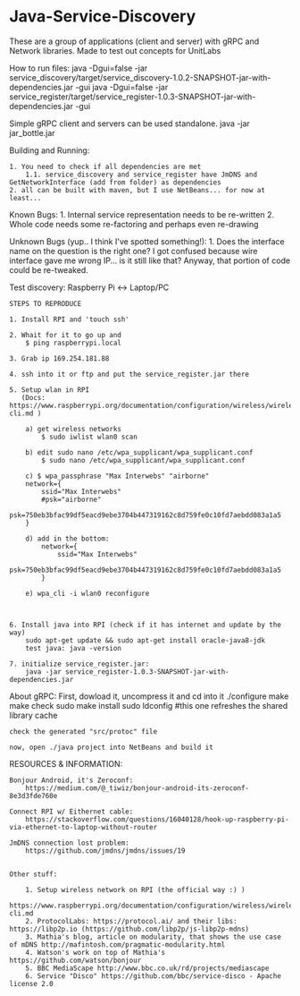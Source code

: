 # Java-Service-Discovery
These are a group of applications (client and server) with gRPC and Network libraries. Made to test out concepts for UnitLabs

How to run files:
    java -Dgui=false -jar service_discovery/target/service_discovery-1.0.2-SNAPSHOT-jar-with-dependencies.jar -gui
    java -Dgui=false -jar service_register/target/service_register-1.0.3-SNAPSHOT-jar-with-dependencies.jar -gui

Simple gRPC client and servers can be used standalone. java -jar jar_bottle.jar

Building and Running:

    1. You need to check if all dependencies are met
        1.1. service_discovery and service_register have JmDNS and GetNetworkInterface (add from folder) as dependencies
    2. all can be built with maven, but I use NetBeans... for now at least...

Known Bugs:
    1. Internal service representation needs to be re-written
    2. Whole code needs some re-factoring and perhaps even re-drawing

Unknown Bugs (yup.. I think I've spotted something!):
    1. Does the interface name on the question is the right one? I got confused because wire interface gave me wrong IP... is it still like that? Anyway, that portion of code could be re-tweaked.

Test discovery: Raspberry Pi <-> Laptop/PC

    STEPS TO REPRODUCE

	1. Install RPI and 'touch ssh'

	2. Whait for it to go up and
		$ ping raspberrypi.local

	3. Grab ip 169.254.181.88

	4. ssh into it or ftp and put the service_register.jar there

	5. Setup wlan in RPI
	   (Docs: https://www.raspberrypi.org/documentation/configuration/wireless/wireless-cli.md )

		a) get wireless networks
			$ sudo iwlist wlan0 scan

		b) edit sudo nano /etc/wpa_supplicant/wpa_supplicant.conf
			$ sudo nano /etc/wpa_supplicant/wpa_supplicant.conf

		c) $ wpa_passphrase "Max Interwebs" "airborne"
		network={
			ssid="Max Interwebs"
			#psk="airborne"
			psk=750eb3bfac99df5eacd9ebe3704b447319162c8d759fe0c10fd7aebdd083a1a5
		}

		d) add in the bottom:
			network={
				ssid="Max Interwebs"
				psk=750eb3bfac99df5eacd9ebe3704b447319162c8d759fe0c10fd7aebdd083a1a5
			}

		e) wpa_cli -i wlan0 reconfigure



	6. Install java into RPI (check if it has internet and update by the way)
		sudo apt-get update && sudo apt-get install oracle-java8-jdk
		test java: java -version

	7. initialize service_register.jar:
		java -jar service_register-1.0.3-SNAPSHOT-jar-with-dependencies.jar

About gRPC:
	First, dowload it, uncompress it and cd into it
	./configure
	make
	make check
	sudo make install
	sudo ldconfig #this one refreshes the shared library cache

	check the generated "src/protoc" file

	now, open ./java project into NetBeans and build it



RESOURCES & INFORMATION:

	Bonjour Android, it's Zeroconf:
		https://medium.com/@_tiwiz/bonjour-android-its-zeroconf-8e3d3fde760e

	Connect RPI w/ Eithernet cable:
		https://stackoverflow.com/questions/16040128/hook-up-raspberry-pi-via-ethernet-to-laptop-without-router

	JmDNS connection lost problem:
		https://github.com/jmdns/jmdns/issues/19


    Other stuff:

        1. Setup wireless network on RPI (the official way :) )
            https://www.raspberrypi.org/documentation/configuration/wireless/wireless-cli.md
        2. ProtocolLabs: https://protocol.ai/ and their libs: https://libp2p.io (https://github.com/libp2p/js-libp2p-mdns)
        3. Mathia's blog, article on modularity, that shows the use case of mDNS http://mafintosh.com/pragmatic-modularity.html
        4. Watson's work on top of Mathia's https://github.com/watson/bonjour
        5. BBC MediaScape http://www.bbc.co.uk/rd/projects/mediascape
        6. Service "Disco" https://github.com/bbc/service-disco - Apache license 2.0
